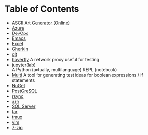# Table of Contents

- [ASCII Art Generator (Online)](http://patorjk.com/software/taag/#p=display&f=Graffiti&t=Type%20Something%20)
- [Azure](./azure)
- [DevOps](./devops/)
- [Emacs](./emacs/)
- [Excel](./excel)
- [Gherkin](./gherkin)
- [git](./git)
- [hoverfly](./hoverfly) A network proxy useful for testing
- [jupyter(lab)](./jupyter)<br>  A Python (actually, multilanguage) REPL (notebook)
- [Multi](http://www.exampler.com/testing-com/tools/multi/README.html)
    A tool for generating test ideas for boolean expressions / if statements
- [NuGet](./nuget)
- [PostGreSQL](./psql)
- [rsync](./rsync)
- [ssh](./ssh)
- [SQL Server](./sql-server)
- [tar](./tar)
- [tmux](./tmux)
- [vim](./vim)
- [7-zip](./7-zip)
